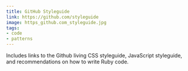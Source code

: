 ```yaml
---
title: GitHub Styleguide
link: https://github.com/styleguide
image: https_github.com_styleguide.jpg
tags:
- code
- patterns
---
```


Includes links to the Github living CSS styleguide, JavaScript styleguide, and recommendations on how to write Ruby code.
